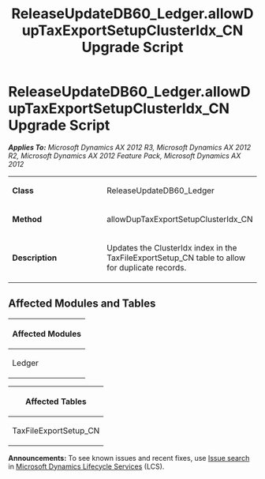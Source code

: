 ﻿---
title: ReleaseUpdateDB60_Ledger.allowDupTaxExportSetupClusterIdx_CN Upgrade Script
TOCTitle: ReleaseUpdateDB60_Ledger.allowDupTaxExportSetupClusterIdx_CN Upgrade Script
ms:assetid: 16f29db5-a759-7f81-ff7e-6cadcf229d9d
ms:mtpsurl: https://msdn.microsoft.com/en-us/library/JJ718568(v=AX.60)
ms:contentKeyID: 49706848
ms.date: 05/18/2015
mtps_version: v=AX.60
---

# ReleaseUpdateDB60\_Ledger.allowDupTaxExportSetupClusterIdx\_CN Upgrade Script 


_**Applies To:** Microsoft Dynamics AX 2012 R3, Microsoft Dynamics AX 2012 R2, Microsoft Dynamics AX 2012 Feature Pack, Microsoft Dynamics AX 2012_

<table>
<colgroup>
<col style="width: 50%" />
<col style="width: 50%" />
</colgroup>
<tbody>
<tr class="odd">
<td><p><strong>Class</strong></p></td>
<td><p>ReleaseUpdateDB60_Ledger</p></td>
</tr>
<tr class="even">
<td><p><strong>Method</strong></p></td>
<td><p>allowDupTaxExportSetupClusterIdx_CN</p></td>
</tr>
<tr class="odd">
<td><p><strong>Description</strong></p></td>
<td><p>Updates the ClusterIdx index in the TaxFileExportSetup_CN table to allow for duplicate records.</p></td>
</tr>
</tbody>
</table>


## Affected Modules and Tables

<table>
<colgroup>
<col style="width: 100%" />
</colgroup>
<thead>
<tr class="header">
<th><p>Affected Modules</p></th>
</tr>
</thead>
<tbody>
<tr class="odd">
<td><p>Ledger</p></td>
</tr>
</tbody>
</table>


<table>
<colgroup>
<col style="width: 100%" />
</colgroup>
<thead>
<tr class="header">
<th><p>Affected Tables</p></th>
</tr>
</thead>
<tbody>
<tr class="odd">
<td><p>TaxFileExportSetup_CN</p></td>
</tr>
</tbody>
</table>

  
**Announcements:** To see known issues and recent fixes, use [Issue search](http://go.microsoft.com/fwlink/?linkid=389258) in [Microsoft Dynamics Lifecycle Services](http://go.microsoft.com/fwlink/?linkid=306505) (LCS).

